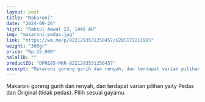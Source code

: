 ```yaml
---
layout: post
title: "Makaroni"
date: "2024-09-26"
hijri: "Rabiul Awwal 23, 1446 AH"
img: "makaroni-pedas.jpg"
link: "https://wa.me/p/8221293531250457/6285172211985"
weight: "300gr"
price: "Rp.25.000"
halalID: ""
productID: "DPRE85-MKR-8221293531250457"
excerpt: "Makaroni goreng gurih dan renyah, dan terdapat varian pilihan yaity Pedas dan Original (tidak pedas)."
---
```


Makaroni goreng gurih dan renyah, dan terdapat varian pilihan yaity Pedas dan Original (tidak pedas). Pilih sesuai gayamu. 

